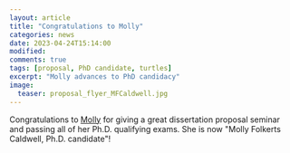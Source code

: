 ```yaml
---
layout: article
title: "Congratulations to Molly"
categories: news
date: 2023-04-24T15:14:00
modified:
comments: true
tags: [proposal, PhD candidate, turtles]
excerpt: "Molly advances to PhD candidacy"
image:
  teaser: proposal_flyer_MFCaldwell.jpg
---
```


Congratulations to [Molly](/people) for giving a great dissertation proposal seminar and passing all of her Ph.D. qualifying exams. She is now "Molly Folkerts Caldwell, Ph.D. candidate"!



